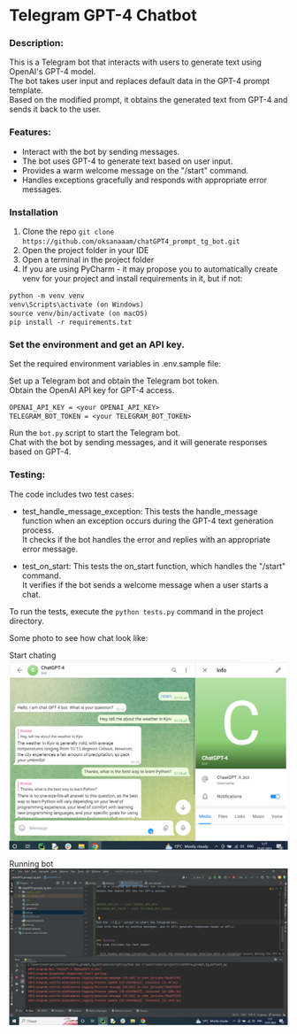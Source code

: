 # Telegram GPT-4 Chatbot

### Description:
This is a Telegram bot that interacts with users to generate text using OpenAI's GPT-4 model.  
The bot takes user input and replaces default data in the GPT-4 prompt template.  
Based on the modified prompt, it obtains the generated text from GPT-4 and sends it back to the user. 

### Features:

- Interact with the bot by sending messages.
- The bot uses GPT-4 to generate text based on user input.
- Provides a warm welcome message on the "/start" command.
- Handles exceptions gracefully and responds with appropriate error messages.



### Installation

1. Clone the repo
`git clone https://github.com/oksanaaam/chatGPT4_prompt_tg_bot.git`
2. Open the project folder in your IDE
3. Open a terminal in the project folder
4. If you are using PyCharm - it may propose you to automatically create venv for your project and install requirements in it, but if not:
```
python -m venv venv
venv\Scripts\activate (on Windows)
source venv/bin/activate (on macOS)
pip install -r requirements.txt
```


### Set the environment and get an API key.
Set the required environment variables in .env.sample file:

Set up a Telegram bot and obtain the Telegram bot token.  
Obtain the OpenAI API key for GPT-4 access.

```
OPENAI_API_KEY = <your OPENAI_API_KEY>
TELEGRAM_BOT_TOKEN = <your TELEGRAM_BOT_TOKEN>
```

Run the `bot.py` script to start the Telegram bot.  
Chat with the bot by sending messages, and it will generate responses based on GPT-4.


### Testing:
The code includes two test cases:

- test_handle_message_exception: This tests the handle_message function when an exception occurs during the GPT-4 text generation process.   
It checks if the bot handles the error and replies with an appropriate error message.

- test_on_start: This tests the on_start function, which handles the "/start" command.   
It verifies if the bot sends a welcome message when a user starts a chat.

To run the tests, execute the `python tests.py` command in the project directory.

Some photo to see how chat look like:

Start chating
![chating.png](images%20for%20README.md%2Fchating.png)

Running bot 
![running_bot.png](images%20for%20README.md%2Frunning_bot.png)
